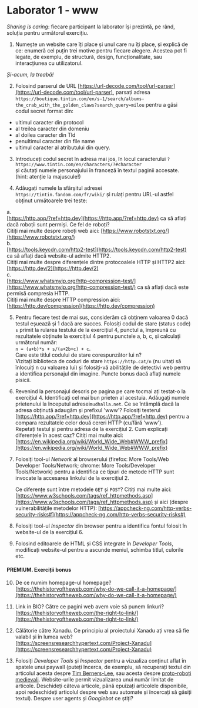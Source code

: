 # Laborator 1 - www

*Sharing is caring*: fiecare participant la laborator își prezintă, pe rând, soluția pentru următorul exercițiu.  

1. Numește un website care îți place și unul care nu îți place, și explică de ce: enumeră cel puțin trei motive pentru fiecare alegere. Acestea pot fi legate, de exemplu, de structură, design, funcționalitate, sau interacțiunea cu utilizatorul.

*Și-acum, la treabă!*  

2. Folosind parserul de URL [https://url-decode.com/tool/url-parser](https://url-decode.com/tool/url-parser), parsați adresa 
`https://boutique.tintin.com/en/s-1/search/albums-the_crab_with_the_golden_claws?search_query=milou`
pentru a găsi codul secret format din:
- ultimul caracter din protocol 
- al treilea caracter din domeniu
- al doilea caracter din Tld
- penultimul caracter din file name
- ultimul caracter al atributului din query.

3. Introduceți codul secret în adresa mai jos, în locul caracterului `?`   
  `https://www.tintin.com/en/characters/?#character`  
  și căutați numele personajului în franceză în textul paginii accesate. (hint: atenție la majuscule!)

4. Adăugați numele la sfârșitul adresei `https://tintin.fandom.com/fr/wiki/`
și rulați pentru URL-ul astfel obținut următoarele trei teste:  

a.  
[https://http.app/?ref=http.dev](https://http.app/?ref=http.dev) ca să aflați dacă roboții sunt permiși. Ce fel de roboți?  
Citiți mai multe despre roboți web aici: [https://www.robotstxt.org/](https://www.robotstxt.org/)  
b.  
[https://tools.keycdn.com/http2-test](https://tools.keycdn.com/http2-test) ca să aflați dacă website-ul admite HTTP2.  
Citiți mai multe despre diferențele dintre protocoalele HTTP și HTTP2 aici: [https://http.dev/2](https://http.dev/2)  
c.  
[https://www.whatsmyip.org/http-compression-test/](https://www.whatsmyip.org/http-compression-test/) ca să aflați dacă este permisă compresia HTTP.  
Citiți mai multe despre HTTP compression aici: [https://http.dev/compression](https://http.dev/compression)  

5. Pentru fiecare test de mai sus, considerăm că obținem valoarea 0 dacă testul eșuează și 1 dacă are succes. Folosiți codul de stare (status code) `s` primit la rularea testului de la exercițiul 4, punctul a, împreună cu rezultatele obținute la exercițiul 4 pentru punctele a, b, c, și calculați următorul număr:  
`n = (a+b)*s + s/(a+2b+c) + c`.  
Care este titlul codului de stare corespunzător lui n?  
Vizitați biblioteca de coduri de stare `https://http.cat/n` (nu uitați să înlocuiți n cu valoarea lui) și folosiți-vă abilitățile de detectivi web pentru a identifica personajul din imagine. Puncte bonus dacă aflați numele pisicii.

6. Revenind la personajul descris pe pagina pe care tocmai ați testat-o la exercițiul 4. Identificați cel mai bun prieten al acestuia. Adăugați numele prietenului la începutul adresei`mudhalla.net`. Ce se întâmplă dacă la adresa obținută adaugăm și prefixul 'www'? Folosiți testerul 
[https://http.app/?ref=http.dev](https://http.app/?ref=http.dev) pentru a compara rezultatele celor două cereri HTTP (cu/fără 'www').  
Repetați testul și pentru adresa de la exercițiul 2. Cum explicați diferențele în acest caz? Citiți mai multe aici: [https://en.wikipedia.org/wiki/World_Wide_Web#WWW_prefix](https://en.wikipedia.org/wiki/World_Wide_Web#WWW_prefix)

7. Folosiți tool-ul *Network* al browserului (firefox: More Tools/Web Developer Tools/Network; chrome: More Tools/Developer Tools/Network) pentru a identifica ce tipuri de metode HTTP sunt invocate la accesarea linkului de la exercițiul 2. 

   Ce diferențe sunt între metodele `GET` și `POST`? Citiți mai multe aici: 
   [https://www.w3schools.com/tags/ref_httpmethods.asp](https://www.w3schools.com/tags/ref_httpmethods.asp) 
   și aici (despre vulnerabilitățile metodelor HTTP): 
   [https://appcheck-ng.com/http-verbs-security-risks#](https://appcheck-ng.com/http-verbs-security-risks#)

8. Folosiți tool-ul *Inspector* din browser pentru a identifica fontul folosit în website-ul de la exercițiul 6.   

9. Folosind editoarele de HTML și CSS integrate în *Developer Tools*, modificați website-ul pentru a ascunde meniul, schimba titlul, culorile etc.

#### PREMIUM. Exerciții bonus

10. De ce numim homepage-ul homepage?  
[https://thehistoryoftheweb.com/why-do-we-call-it-a-homepage/](https://thehistoryoftheweb.com/why-do-we-call-it-a-homepage/)  

11. Link in BIO? Către ce pagini web avem voie să punem linkuri?  
[https://thehistoryoftheweb.com/the-right-to-link/](https://thehistoryoftheweb.com/the-right-to-link/) 

12. Călătorie către Xanadu. Ce principiu al proiectului Xanadu ați vrea să fie valabil și în lumea web?  
[https://screensresearchhypertext.com/Project-Xanadu](https://screensresearchhypertext.com/Project-Xanadu) 

13. Folosiți *Developer Tools* și *Inspector* pentru a vizualiza conținut aflat în spatele unui paywall (puteți încerca, de exemplu, să recuperați textul din articolul acesta despre [Tim Berners-Lee](https://www.newyorker.com/magazine/2025/10/06/tim-berners-lee-invented-the-world-wide-web-now-he-wants-to-save-it), sau acesta despre [proto-roboți medievali](https://www.lrb.co.uk/the-paper/v46/n04/james-vincent/its-rolling-furious-eyes). Website-urile permit vizualizarea unui număr limitat de articole. Deschideți câteva articole, până epuizați articolele disponibile, apoi redeschideți articolul despre web sau automate și încercați să găsiți textul). Despre user agents și *Googlebot* ce știți?
